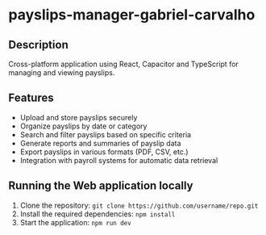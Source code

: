 # payslips-manager-gabriel-carvalho

## Description

Cross-platform application using React, Capacitor and TypeScript for managing and
viewing payslips.

## Features

- Upload and store payslips securely
- Organize payslips by date or category
- Search and filter payslips based on specific criteria
- Generate reports and summaries of payslip data
- Export payslips in various formats (PDF, CSV, etc.)
- Integration with payroll systems for automatic data retrieval

## Running the Web application locally

1. Clone the repository: `git clone https://github.com/username/repo.git`
2. Install the required dependencies: `npm install`
3. Start the application: `npm run dev`
